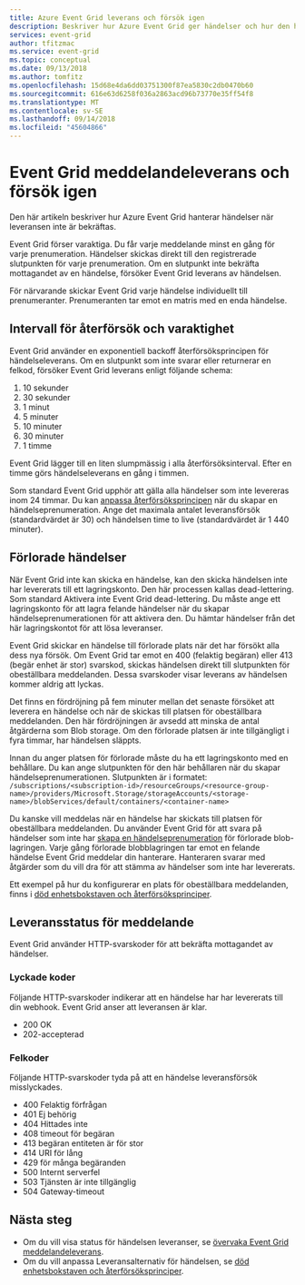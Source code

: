 ```yaml
---
title: Azure Event Grid leverans och försök igen
description: Beskriver hur Azure Event Grid ger händelser och hur den hanterar inte har meddelanden.
services: event-grid
author: tfitzmac
ms.service: event-grid
ms.topic: conceptual
ms.date: 09/13/2018
ms.author: tomfitz
ms.openlocfilehash: 15d68e4da6dd03751300f87ea5830c2db0470b60
ms.sourcegitcommit: 616e63d6258f036a2863acd96b73770e35ff54f8
ms.translationtype: MT
ms.contentlocale: sv-SE
ms.lasthandoff: 09/14/2018
ms.locfileid: "45604866"
---
```

# <a name="event-grid-message-delivery-and-retry"></a>Event Grid meddelandeleverans och försök igen

Den här artikeln beskriver hur Azure Event Grid hanterar händelser när leveransen inte är bekräftas.

Event Grid förser varaktiga. Du får varje meddelande minst en gång för varje prenumeration. Händelser skickas direkt till den registrerade slutpunkten för varje prenumeration. Om en slutpunkt inte bekräfta mottagandet av en händelse, försöker Event Grid leverans av händelsen.

För närvarande skickar Event Grid varje händelse individuellt till prenumeranter. Prenumeranten tar emot en matris med en enda händelse.

## <a name="retry-intervals-and-duration"></a>Intervall för återförsök och varaktighet

Event Grid använder en exponentiell backoff återförsöksprincipen för händelseleverans. Om en slutpunkt som inte svarar eller returnerar en felkod, försöker Event Grid leverans enligt följande schema:

1. 10 sekunder
2. 30 sekunder
3. 1 minut
4. 5 minuter
5. 10 minuter
6. 30 minuter
7. 1 timme

Event Grid lägger till en liten slumpmässig i alla återförsöksinterval. Efter en timme görs händelseleverans en gång i timmen.

Som standard Event Grid upphör att gälla alla händelser som inte levereras inom 24 timmar. Du kan [anpassa återförsöksprincipen](manage-event-delivery.md) när du skapar en händelseprenumeration. Ange det maximala antalet leveransförsök (standardvärdet är 30) och händelsen time to live (standardvärdet är 1 440 minuter).

## <a name="dead-letter-events"></a>Förlorade händelser

När Event Grid inte kan skicka en händelse, kan den skicka händelsen inte har levererats till ett lagringskonto. Den här processen kallas dead-lettering. Som standard Aktivera inte Event Grid dead-lettering. Du måste ange ett lagringskonto för att lagra felande händelser när du skapar händelseprenumerationen för att aktivera den. Du hämtar händelser från det här lagringskontot för att lösa leveranser.

Event Grid skickar en händelse till förlorade plats när det har försökt alla dess nya försök. Om Event Grid tar emot en 400 (felaktig begäran) eller 413 (begär enhet är stor) svarskod, skickas händelsen direkt till slutpunkten för obeställbara meddelanden. Dessa svarskoder visar leverans av händelsen kommer aldrig att lyckas.

Det finns en fördröjning på fem minuter mellan det senaste försöket att leverera en händelse och när de skickas till platsen för obeställbara meddelanden. Den här fördröjningen är avsedd att minska de antal åtgärderna som Blob storage. Om den förlorade platsen är inte tillgängligt i fyra timmar, har händelsen släppts.

Innan du anger platsen för förlorade måste du ha ett lagringskonto med en behållare. Du kan ange slutpunkten för den här behållaren när du skapar händelseprenumerationen. Slutpunkten är i formatet: `/subscriptions/<subscription-id>/resourceGroups/<resource-group-name>/providers/Microsoft.Storage/storageAccounts/<storage-name>/blobServices/default/containers/<container-name>`

Du kanske vill meddelas när en händelse har skickats till platsen för obeställbara meddelanden. Du använder Event Grid för att svara på händelser som inte har [skapa en händelseprenumeration](../storage/blobs/storage-blob-event-quickstart.md?toc=%2fazure%2fevent-grid%2ftoc.json) för förlorade blob-lagringen. Varje gång förlorade blobblagringen tar emot en felande händelse Event Grid meddelar din hanterare. Hanteraren svarar med åtgärder som du vill dra för att stämma av händelser som inte har levererats.

Ett exempel på hur du konfigurerar en plats för obeställbara meddelanden, finns i [död enhetsbokstaven och återförsöksprinciper](manage-event-delivery.md).

## <a name="message-delivery-status"></a>Leveransstatus för meddelande

Event Grid använder HTTP-svarskoder för att bekräfta mottagandet av händelser. 

### <a name="success-codes"></a>Lyckade koder

Följande HTTP-svarskoder indikerar att en händelse har har levererats till din webhook. Event Grid anser att leveransen är klar.

- 200 OK
- 202-accepterad

### <a name="failure-codes"></a>Felkoder

Följande HTTP-svarskoder tyda på att en händelse leveransförsök misslyckades.

- 400 Felaktig förfrågan
- 401 Ej behörig
- 404 Hittades inte
- 408 timeout för begäran
- 413 begäran entiteten är för stor
- 414 URI för lång
- 429 för många begäranden
- 500 Internt serverfel
- 503 Tjänsten är inte tillgänglig
- 504 Gateway-timeout

## <a name="next-steps"></a>Nästa steg

* Om du vill visa status för händelsen leveranser, se [övervaka Event Grid meddelandeleverans](monitor-event-delivery.md).
* Om du vill anpassa Leveransalternativ för händelsen, se [död enhetsbokstaven och återförsöksprinciper](manage-event-delivery.md).